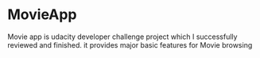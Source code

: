 # MovieApp

Movie app is udacity developer challenge project which I successfully reviewed and finished.
it provides major basic features for Movie browsing
